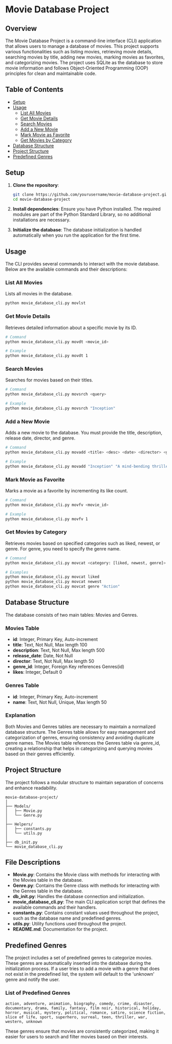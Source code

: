 # Movie Database Project

## Overview

The Movie Database Project is a command-line interface (CLI) application that allows users to manage a database of movies. This project supports various functionalities such as listing movies, retrieving movie details, searching movies by title, adding new movies, marking movies as favorites, and categorizing movies. The project uses SQLite as the database to store movie information and follows Object-Oriented Programming (OOP) principles for clean and maintainable code.

## Table of Contents

- [Setup](#setup)
- [Usage](#usage)
  - [List All Movies](#list-all-movies)
  - [Get Movie Details](#get-movie-details)
  - [Search Movies](#search-movies)
  - [Add a New Movie](#add-a-new-movie)
  - [Mark Movie as Favorite](#mark-movie-as-favorite)
  - [Get Movies by Category](#get-movies-by-category)
- [Database Structure](#database-structure)
- [Project Structure](#project-structure)
- [Predefined Genres](#predefined-genres)

## Setup

1. **Clone the repository**:
   ```bash
   git clone https://github.com/yourusername/movie-database-project.git
   cd movie-database-project
   ```
2. **Install dependencies**:
   Ensure you have Python installed. The required modules are part of the Python Standard Library, so no additional installations are necessary.

3. **Initialize the database**:
   The database initialization is handled automatically when you run the application for the first time.


## Usage

The CLI provides several commands to interact with the movie database. Below are the available commands and their descriptions:

### List All Movies

Lists all movies in the database.

```bash
python movie_database_cli.py movlst
```


### Get Movie Details

Retrieves detailed information about a specific movie by its ID.

```bash
# Command
python movie_database_cli.py movdt <movie_id>

# Example
python movie_database_cli.py movdt 1
```

### Search Movies

Searches for movies based on their titles.

```bash
# Command
python movie_database_cli.py movsrch <query>

# Example
python movie_database_cli.py movsrch "Inception"
```
### Add a New Movie

Adds a new movie to the database. You must provide the title, description, release date, director, and genre.

```bash
# Command
python movie_database_cli.py movadd <title> <desc> <date> <director> <genre>

# Example
python movie_database_cli.py movadd "Inception" "A mind-bending thriller" "2010-07-16" "Christopher Nolan" "Science Fiction"
```
### Mark Movie as Favorite

Marks a movie as a favorite by incrementing its like count.

```bash
# Command
python movie_database_cli.py movfv <movie_id>

# Example
python movie_database_cli.py movfv 1
```
### Get Movies by Category

Retrieves movies based on specified categories such as liked, newest, or genre. For genre, you need to specify the genre name.

```bash
# Command
python movie_database_cli.py movcat <category: [liked, newest, genre]> [genre_name]

# Examples
python movie_database_cli.py movcat liked
python movie_database_cli.py movcat newest
python movie_database_cli.py movcat genre "Action"
```

## Database Structure

The database consists of two main tables: Movies and Genres.

### Movies Table

- **id**: Integer, Primary Key, Auto-increment
- **title**: Text, Not Null, Max length 100
- **description**: Text, Not Null, Max length 500
- **release_date**: Date, Not Null
- **director**: Text, Not Null, Max length 50
- **genre_id**: Integer, Foreign Key references Genres(id)
- **likes**: Integer, Default 0

### Genres Table

- **id**: Integer, Primary Key, Auto-increment
- **name**: Text, Not Null, Unique, Max length 50

### Explanation

Both Movies and Genres tables are necessary to maintain a normalized database structure. The Genres table allows for easy management and categorization of genres, ensuring consistency and avoiding duplicate genre names. The Movies table references the Genres table via genre_id, creating a relationship that helps in categorizing and querying movies based on their genres efficiently.

## Project Structure

The project follows a modular structure to maintain separation of concerns and enhance readability.

```plaintext
movie-database-project/
│
├── Models/
│   ├── Movie.py
│   └── Genre.py
│
├── Helpers/
│   ├── constants.py
│   └── utils.py
│
├── db_init.py
└── movie_database_cli.py
```
## File Descriptions

- **Movie.py**: Contains the Movie class with methods for interacting with the Movies table in the database.
- **Genre.py**: Contains the Genre class with methods for interacting with the Genres table in the database.
- **db_init.py**: Handles the database connection and initialization.
- **movie_database_cli.py**: The main CLI application script that defines the available commands and their handlers.
- **constants.py**: Contains constant values used throughout the project, such as the database name and predefined genres.
- **utils.py**: Utility functions used throughout the project.
- **README.md**: Documentation for the project.

## Predefined Genres

The project includes a set of predefined genres to categorize movies. These genres are automatically inserted into the database during the initialization process. If a user tries to add a movie with a genre that does not exist in the predefined list, the system will default to the 'unknown' genre and notify the user.

### List of Predefined Genres

```
action, adventure, animation, biography, comedy, crime, disaster, documentary, drama, family, fantasy, film noir, historical, holiday, horror, musical, mystery, political, romance, satire, science fiction, slice of life, sport, superhero, surreal, teen, thriller, war, western, unknown
```

These genres ensure that movies are consistently categorized, making it easier for users to search and filter movies based on their interests.

